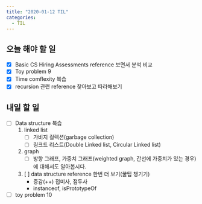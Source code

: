 ```yaml
---
title: "2020-01-12 TIL"
categories:
  - TIL
---
```


## 오늘 해야 할 일
- [x] Basic CS Hiring Assessments reference 보면서 분석 비교 
- [x] Toy problem 9
- [x] Time comflexity 복습
- [x] recursion 관련 reference 찾아보고 따라해보기

## 내일 할 일
- [ ] Data structure 복습
    1. linked list
        - [ ] 가비지 컬렉션(garbage collection)
        - [ ] 링크드 리스트(Double Linked list, Circular Linked list)
    2. graph 
        - [ ] 방향 그래프, 가중치 그래프(weighted graph, 간선에 가중치가 있는 경우)에 대해서도 알아봅시다.
    3. [ ] data structure reference 한번 더 보기(꿀팁 챙기기)
        - 증감(++) 접미사, 점두사
        - instanceof, isPrototypeOf
- [ ] toy problem 10
